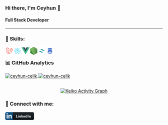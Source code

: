 ### Hi there, I'm Ceyhun 👋

#### Full Stack Developer

---

### 🌟 Skills:

<img align="left" alt="Laravel" width="26px" src="https://raw.githubusercontent.com/github/explore/main/topics/laravel/laravel.png" />
<img align="left" alt="React" width="26px" src="https://raw.githubusercontent.com/github/explore/80688e429a7d4ef2fca1e82350fe8e3517d3494d/topics/react/react.png" />
<img align="left" alt="Vue" width="26px" src="https://raw.githubusercontent.com/github/explore/80688e429a7d4ef2fca1e82350fe8e3517d3494d/topics/vue/vue.png" />
<img align="left" alt="Node.js" width="26px" src="https://raw.githubusercontent.com/github/explore/80688e429a7d4ef2fca1e82350fe8e3517d3494d/topics/nodejs/nodejs.png" />
<img align="left" alt="Tailwind CSS" width="26px" src="https://raw.githubusercontent.com/github/explore/80688e429a7d4ef2fca1e82350fe8e3517d3494d/topics/tailwind/tailwind.png" />
<img align="left" alt="SQL" width="26px" src="https://raw.githubusercontent.com/github/explore/80688e429a7d4ef2fca1e82350fe8e3517d3494d/topics/sql/sql.png" />

<br />

### 📊 GitHub Analytics

<a href="https://github.com/ceyhun-celik">
  <img height="180em" align="center" src="https://github-readme-stats.vercel.app/api?username=ceyhun-celik&show_icons=true&locale=en&theme=algolia&include_all_commits=true&count_private=true" alt="ceyhun-celik"/>
  <img height="180em" align="center" src="https://github-readme-stats.vercel.app/api/top-langs?username=ceyhun-celik&show_icons=true&locale=en&layout=compact&langs_count=8&theme=algolia" alt="ceyhun-celik"/>
</a>

<br />
<br />

<p align="center">
<a href="https://github.com/ceyhun-celik"><img alt="Keiko Activity Graph" src="https://activity-graph.herokuapp.com/graph?username=ceyhun-celik&bg_color=1F222E&color=F8D866&line=F85D7F&point=FFFFFF&hide_border=true" /></a>
</p>

### 📲 Connect with me:

[<img align="left" alt="ceyhun-celik | LinkedIn" height="25px" src="https://raw.githubusercontent.com/ryihan/ryihan-material/main/Icon/linkedin.svg" />][linkedin]

<br />

[linkedin]: https://www.linkedin.com/in/ceyhun-celik/
